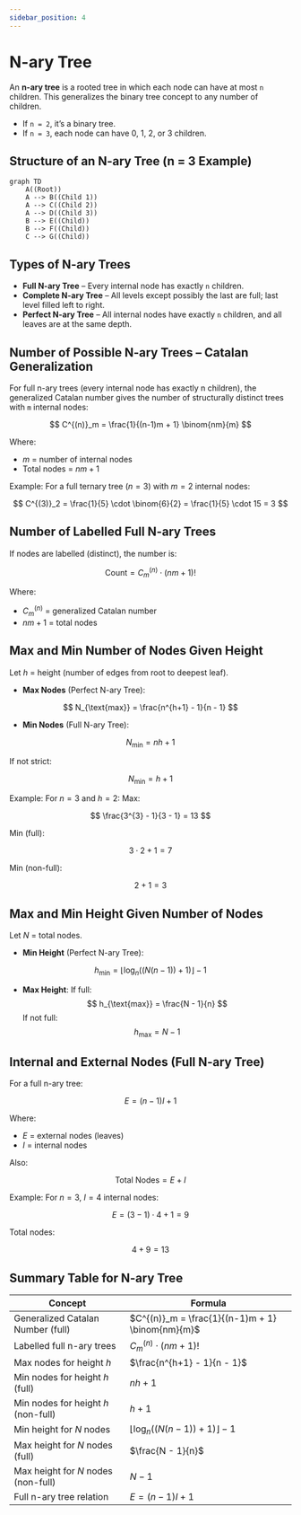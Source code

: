 ```yaml
---
sidebar_position: 4
---
```


# N-ary Tree

An **n-ary tree** is a rooted tree in which each node can have at most `n` children. This generalizes the binary tree concept to any number of children.

- If `n = 2`, it’s a binary tree.
- If `n = 3`, each node can have 0, 1, 2, or 3 children.

## Structure of an N-ary Tree (n = 3 Example)

<div style={{textAlign: 'center'}}>

```mermaid
graph TD
    A((Root))
    A --> B((Child 1))
    A --> C((Child 2))
    A --> D((Child 3))
    B --> E((Child))
    B --> F((Child))
    C --> G((Child))
```

</div>

## Types of N-ary Trees

- **Full N-ary Tree** – Every internal node has exactly `n` children.
- **Complete N-ary Tree** – All levels except possibly the last are full; last level filled left to right.
- **Perfect N-ary Tree** – All internal nodes have exactly `n` children, and all leaves are at the same depth.

## Number of Possible N-ary Trees – Catalan Generalization

For full n-ary trees (every internal node has exactly n children), the generalized Catalan number gives the number of structurally distinct trees with `m` internal nodes:

$$
C^{(n)}_m = \frac{1}{(n-1)m + 1} \binom{nm}{m}
$$

Where:

- $m$ = number of internal nodes
- Total nodes = $nm + 1$

Example: For a full ternary tree ($n = 3$) with $m = 2$ internal nodes:

$$
C^{(3)}_2 = \frac{1}{5} \cdot \binom{6}{2} = \frac{1}{5} \cdot 15 = 3
$$

## Number of Labelled Full N-ary Trees

If nodes are labelled (distinct), the number is:

$$
\text{Count} = C^{(n)}_m \cdot (nm + 1)!
$$

Where:

- $C^{(n)}_m$ = generalized Catalan number
- $nm + 1$ = total nodes

## Max and Min Number of Nodes Given Height

Let $h$ = height (number of edges from root to deepest leaf).

- **Max Nodes** (Perfect N-ary Tree):

$$
N_{\text{max}} = \frac{n^{h+1} - 1}{n - 1}
$$

- **Min Nodes** (Full N-ary Tree):

$$
N_{\text{min}} = nh + 1
$$

If not strict:

$$
N_{\text{min}} = h + 1
$$

Example: For $n = 3$ and $h = 2$:
Max:

$$
\frac{3^{3} - 1}{3 - 1} = 13
$$

Min (full):

$$
3 \cdot 2 + 1 = 7
$$

Min (non-full):

$$
2 + 1 = 3
$$

## Max and Min Height Given Number of Nodes

Let $N$ = total nodes.

- **Min Height** (Perfect N-ary Tree):

$$
h_{\text{min}} = \lfloor \log_n((N(n-1))+1) \rfloor - 1
$$

- **Max Height**:
  If full:
  $$
  h_{\text{max}} = \frac{N - 1}{n}
  $$
  If not full:
  $$
  h_{\text{max}} = N - 1
  $$

## Internal and External Nodes (Full N-ary Tree)

For a full n-ary tree:

$$
E = (n-1)I + 1
$$

Where:

- $E$ = external nodes (leaves)
- $I$ = internal nodes

Also:

$$
\text{Total Nodes} = E + I
$$

Example: For $n = 3$, $I = 4$ internal nodes:

$$
E = (3-1) \cdot 4 + 1 = 9
$$

Total nodes:

$$
4 + 9 = 13
$$

## Summary Table for N-ary Tree

| Concept                             | Formula                                          |
| ----------------------------------- | ------------------------------------------------ |
| Generalized Catalan Number (full)   | $C^{(n)}_m = \frac{1}{(n-1)m + 1} \binom{nm}{m}$ |
| Labelled full n-ary trees           | $C^{(n)}_m \cdot (nm+1)!$                        |
| Max nodes for height $h$            | $\frac{n^{h+1} - 1}{n - 1}$                      |
| Min nodes for height $h$ (full)     | $nh + 1$                                         |
| Min nodes for height $h$ (non-full) | $h + 1$                                          |
| Min height for $N$ nodes            | $\lfloor \log_n((N(n-1))+1) \rfloor - 1$         |
| Max height for $N$ nodes (full)     | $\frac{N - 1}{n}$                                |
| Max height for $N$ nodes (non-full) | $N - 1$                                          |
| Full n-ary tree relation            | $E = (n-1)I + 1$                                 |
